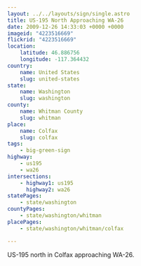 ```yaml
---
layout: ../../layouts/sign/single.astro
title: US-195 North Approaching WA-26
date: 2009-12-26 14:33:03 +0000 +0000
imageid: "4223516669"
flickrid: "4223516669"
location:
    latitude: 46.886756
    longitude: -117.364432
country:
    name: United States
    slug: united-states
state:
    name: Washington
    slug: washington
county:
    name: Whitman County
    slug: whitman
place:
    name: Colfax
    slug: colfax
tags:
    - big-green-sign
highway:
    - us195
    - wa26
intersections:
    - highway1: us195
      highway2: wa26
statePages:
    - state/washington
countyPages:
    - state/washington/whitman
placePages:
    - state/washington/whitman/colfax

---
```

US-195 north in Colfax approaching WA-26.